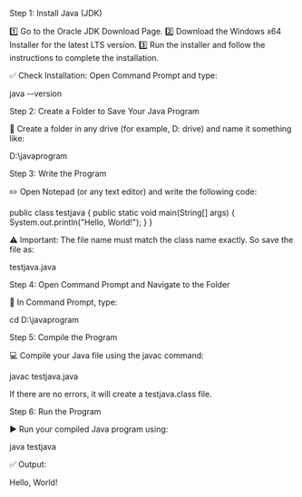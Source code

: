 Step 1: Install Java (JDK)

1️⃣ Go to the Oracle JDK Download Page.
2️⃣ Download the Windows x64 Installer for the latest LTS version.
3️⃣ Run the installer and follow the instructions to complete the installation.

✅ Check Installation:
Open Command Prompt and type:

java --version

Step 2: Create a Folder to Save Your Java Program

📁 Create a folder in any drive (for example, D: drive) and name it something like:

D:\javaprogram

Step 3: Write the Program

✏️ Open Notepad (or any text editor) and write the following code:

public class testjava {
    public static void main(String[] args) {
        System.out.println("Hello, World!");
    }
}


⚠️ Important: The file name must match the class name exactly.
So save the file as:

testjava.java

Step 4: Open Command Prompt and Navigate to the Folder

📂 In Command Prompt, type:

cd D:\javaprogram

Step 5: Compile the Program

💻 Compile your Java file using the javac command:

javac testjava.java


If there are no errors, it will create a testjava.class file.

Step 6: Run the Program

▶️ Run your compiled Java program using:

java testjava


✅ Output:

Hello, World!
